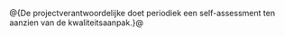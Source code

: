 @{De projectverantwoordelijke doet periodiek een self-assessment ten aanzien van de kwaliteitsaanpak.}@

